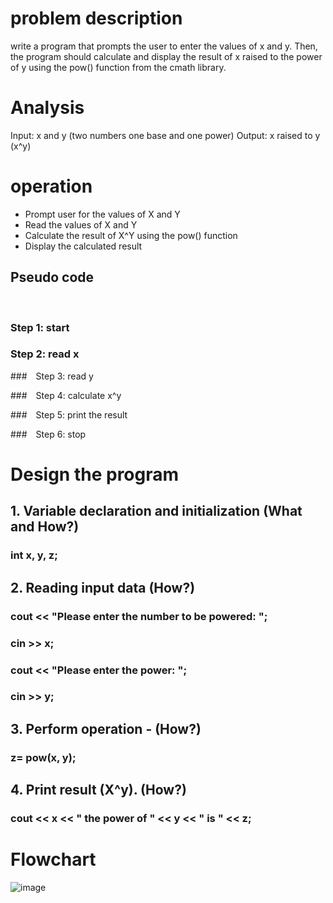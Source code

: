 
# problem description

write a program that prompts the user to enter the values of x and y. Then, the program should calculate and display the result of x raised to the power of y using the pow() function from the cmath library.

# Analysis

Input: x and y (two numbers one base and one power)
Output: x raised to y (x^y)

# operation

- Prompt user for the values of X and Y
- Read the values of X and Y
- Calculate the result of X^Y using the pow() function
- Display the calculated result

## Pseudo code
  
 ### Step 1: start

 ### Step 2: read x

 ### Step 3: read y

 ### Step 4: calculate x^y
 
 ### Step 5: print the result

 ### Step 6: stop

# Design the program

## 1. Variable declaration and initialization (What and How?)

### int x, y, z;

## 2. Reading input data (How?)
 
 ### cout << "Please enter the number to be powered: ";

 ### cin >> x;

 ### cout << "Please enter the power: ";

###  cin >> y;

## 3. Perform operation - (How?)

### z= pow(x, y);

## 4. Print result (X^y). (How?)
 
 ### cout << x << " the power of " << y << " is " << z;

# Flowchart







![image](https://github.com/SWEG-2015EC-Batch/Lovelace-Coders/assets/149230080/00ff3dee-879b-4989-bd27-3f5ad9252325)




